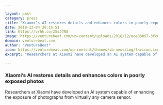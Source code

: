```yaml
---

layout: post
category: press
title: "Xiaomi’s AI restores details and enhances colors in poorly exposed photos"
date: 2018-12-04 20:16:51
link: https://vrhk.co/2SsJ7NU
image: https://venturebeat.com/wp-content/uploads/2018/12/ece83097-3fc6-4ac4-8917-8d078c97ed06.png?fit=1616%2C882&strip=all
domain: venturebeat.com
author: "VentureBeat"
icon: https://venturebeat.com/wp-content/themes/vb-news/img/favicon.ico
excerpt: "Researchers at Xiaomi have developed an AI system capable of enhancing the exposure of photographs from virtually any camera sensor."

---
```


### Xiaomi’s AI restores details and enhances colors in poorly exposed photos

Researchers at Xiaomi have developed an AI system capable of enhancing the exposure of photographs from virtually any camera sensor.